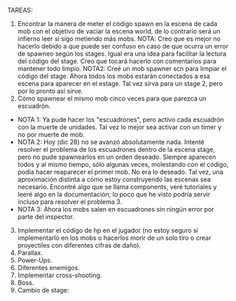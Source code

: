 TAREAS:

1. Encontrar la manera de meter el código spawn en la escena de cada mob con el objetivo de vaciar la escena world, de lo contrario será un infierno leer si sigo metiendo más mobs. NOTA: Creo que es mejor no hacerlo debido a que puede ser confuso en caso de que ocurra un error de spawneo según los stages. Igual era una idea para facilitar la lectura del código del stage. Creo que tocará hacerlo con comentarios para mantener todo limpio. NOTA2: Creé un mob spawner scn para limpiar el código del stage. Ahora todos los mobs estarán conectados a esa escena para aparecer en el estage. Tal vez sirva para un stage 2, pero por lo pronto así sirve.
2. Cómo spawnear el mismo mob cinco veces para que parezca un escuadrón.
   
- NOTA 1: Ya pude hacer los "escuadrones", pero activo cada escuadrón con la muerte de unidades. Tal vez lo mejor sea activar con un timer y no por muerte de mob.
- NOTA 2: Hoy (dic 28) no se avanzó absolutamente nada. Intenté resolver el problema de los escuadrones dentro de la escena stage, pero no pude spawnearlos en un orden deseado. Siempre aparecen todos y al mismo tiempo, sólo algunas veces, molestando con el código, podía hacer reaparecer el primer mob. No era lo deseado. Tal vez, una aproximación distinta a cómo estoy construyendo las escenas sea necesario. Encontré algo que se llama components, veré tutoriales y leeré algo en la documentación; lo poco que he visto podría servir incluso para resolver el problema 3.
- NOTA 3: Ahora los mobs salen en escuadrones sin ningún error por parte del inspector.
  
3. Implementar el código de hp en el jugador (no estoy seguro si implementarlo en los mobs o hacerlos morir de un solo tiro o crear proyectiles con diferentes cifras de daño).
4. Parallax.
5. Power-Ups.
6. Diferentes enemigos.
7. Implementar cross-shooting.
8. Boss.
9. Cambio de stage: 
